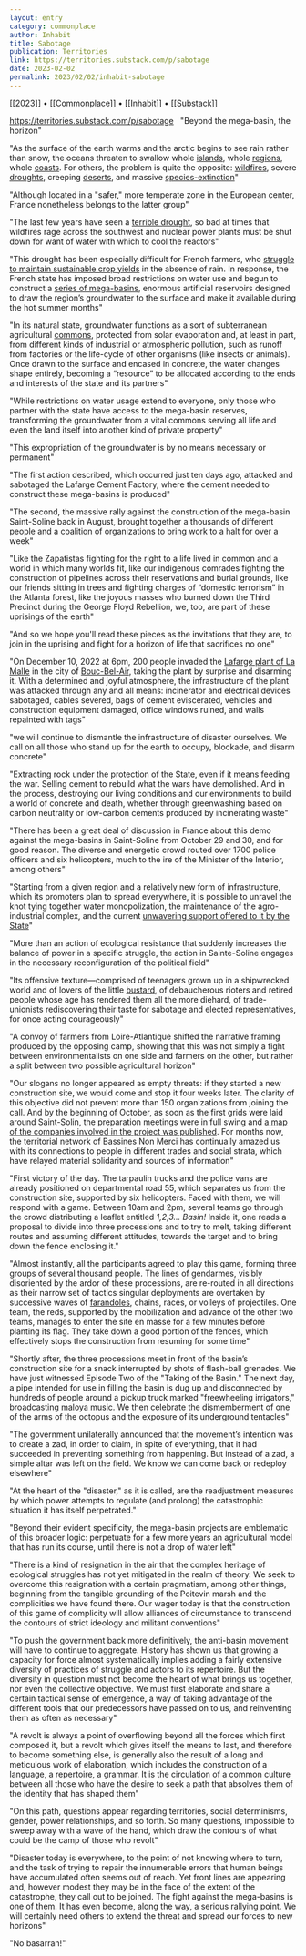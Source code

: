 ```yaml
---
layout: entry
category: commonplace
author: Inhabit
title: Sabotage
publication: Territories
link: https://territories.substack.com/p/sabotage
date: 2023-02-02
permalink: 2023/02/02/inhabit-sabotage
---
```


[[2023]] • [[Commonplace]] • [[Inhabit]] • [[Substack]]

https://territories.substack.com/p/sabotage
 
"Beyond the mega-basin, the horizon"

"As the surface of the earth warms and the arctic begins to see rain rather than snow, the oceans threaten to swallow whole [islands](https://www.worldbank.org/en/news/press-release/2021/10/29/marshall-islands-new-climate-study-visualizes-confronting-risk-of-projected-sea-level-rise), whole [regions](https://sealevel.nasa.gov/faq/17/which-areas-of-the-world-will-be-most-affected-by-sea-level-rise-over-the-next-century-and-after-that/), whole [coasts](https://www.epa.gov/climate-indicators/climate-change-indicators-coastal-flooding). For others, the problem is quite the opposite: [wildfires](https://www.c2es.org/content/wildfires-and-climate-change/), severe [droughts](https://www.c2es.org/content/drought-and-climate-change/), creeping [deserts](https://www.weforum.org/agenda/2022/05/climate-change-harming-deserts/), and massive [species-extinction](https://www.iucn.org/resources/issues-brief/species-and-climate-change)"

"Although located in a "safer," more temperate zone in the European center, France nonetheless belongs to the latter group"

"The last few years have seen a [terrible drought](https://www.bbc.com/news/world-europe-62436468), so bad at times that wildfires rage across the southwest and nuclear power plants must be shut down for want of water with which to cool the reactors"

"This drought has been especially difficult for French farmers, who [struggle to maintain sustainable crop yields](https://www.bloomberg.com/news/articles/2022-09-13/smallest-french-corn-crop-since-1990-shows-drought-s-huge-toll) in the absence of rain. In response, the French state has imposed broad restrictions on water use and begun to construct a [series of mega-basins](https://www.lemonde.fr/en/france/article/2022/11/28/water-mega-basins-stir-up-turmoil-in-western-france_6005917_7.html), enormous artificial reservoirs designed to draw the region’s groundwater to the surface and make it available during the hot summer months"

"In its natural state, groundwater functions as a sort of subterranean agricultural [commons](https://telanganatoday.com/opinion-groundwater-is-a-commons), protected from solar evaporation and, at least in part, from different kinds of industrial or atmospheric pollution, such as runoff from factories or the life-cycle of other organisms (like insects or animals). Once drawn to the surface and encased in concrete, the water changes shape entirely, becoming a “resource” to be allocated according to the ends and interests of the state and its partners"

"While restrictions on water usage extend to everyone, only those who partner with the state have access to the mega-basin reserves, transforming the groundwater from a vital commons serving all life and even the land itself into another kind of private property"

"This expropriation of the groundwater is by no means necessary or permanent"

"The first action described, which occurred just ten days ago, attacked and sabotaged the Lafarge Cement Factory, where the cement needed to construct these mega-basins is produced"

"The second, the massive rally against the construction of the mega-basin Saint-Soline back in August, brought together a thousands of different people and a coalition of organizations to bring work to a halt for over a week"

"Like the Zapatistas fighting for the right to a life lived in common and a world in which many worlds fit, like our indigenous comrades fighting the construction of pipelines across their reservations and burial grounds, like our friends sitting in trees and fighting charges of “domestic terrorism” in the Atlanta forest, like the joyous masses who burned down the Third Precinct during the George Floyd Rebellion, we, too, are part of these uprisings of the earth"

"And so we hope you'll read these pieces as the invitations that they are, to join in the uprising and fight for a horizon of life that sacrifices no one"

"On December 10, 2022 at 6pm, 200 people invaded the [Lafarge plant of La Malle](https://www.cemnet.com/global-cement-report/facility/la-malle) in the city of [Bouc-Bel-Air,](https://en.wikipedia.org/wiki/Bouc-Bel-Air) taking the plant by surprise and disarming it. With a determined and joyful atmosphere, the infrastructure of the plant was attacked through any and all means: incinerator and electrical devices sabotaged, cables severed, bags of cement eviscerated, vehicles and construction equipment damaged, office windows ruined, and walls repainted with tags"

"we will continue to dismantle the infrastructure of disaster ourselves. We call on all those who stand up for the earth to occupy, blockade, and disarm concrete"

"Extracting rock under the protection of the State, even if it means feeding the war. Selling cement to rebuild what the wars have demolished. And in the process, destroying our living conditions and our environments to build a world of concrete and death, whether through greenwashing based on carbon neutrality or low-carbon cements produced by incinerating waste"

"There has been a great deal of discussion in France about this demo against the mega-basins in Saint-Soline from October 29 and 30, and for good reason. The diverse and energetic crowd routed over 1700 police officers and six helicopters, much to the ire of the Minister of the Interior, among others"

"Starting from a given region and a relatively new form of infrastructure, which its promoters plan to spread everywhere, it is possible to unravel the knot tying together water monopolization, the maintenance of the agro-industrial complex, and the current [unwavering support offered to it by the State](https://www.strategie.gouv.fr/publications/faire-de-politique-agricole-commune-un-levier-de-transition-agroecologique)"

"More than an action of ecological resistance that suddenly increases the balance of power in a specific struggle, the action in Sainte-Soline engages in the necessary reconfiguration of the political field"

"Its offensive texture—comprised of teenagers grown up in a shipwrecked world and of lovers of the little [bustard](https://en.wikipedia.org/wiki/Bustard), of debaucherous rioters and retired people whose age has rendered them all the more diehard, of trade-unionists rediscovering their taste for sabotage and elected representatives, for once acting courageously"

"A convoy of farmers from Loire-Atlantique shifted the narrative framing produced by the opposing camp, showing that this was not simply a fight between environmentalists on one side and farmers on the other, but rather a split between two possible agricultural horizon"

"Our slogans no longer appeared as empty threats: if they started a new construction site, we would come and stop it four weeks later. The clarity of this objective did not prevent more than 150 organizations from joining the call. And by the beginning of October, as soon as the first grids were laid around Saint-Solin, the preparation meetings were in full swing and [a map of the companies involved in the project was published](https://lessoulevementsdelaterre.org/blog/la-carte-des-acteurs-des-megabassines). For months now, the territorial network of Bassines Non Merci has continually amazed us with its connections to people in different trades and social strata, which have relayed material solidarity and sources of information"

"First victory of the day. The tarpaulin trucks and the police vans are already positioned on departmental road 55, which separates us from the construction site, supported by six helicopters. Faced with them, we will respond with a game. Between 10am and 2pm, several teams go through the crowd distributing a leaflet entitled *1,2,3… Basin!* Inside it, one reads a proposal to divide into three processions and to try to melt, taking different routes and assuming different attitudes, towards the target and to bring down the fence enclosing it."

"Almost instantly, all the participants agreed to play this game, forming three groups of several thousand people. The lines of gendarmes, visibly disoriented by the ardor of these processions, are re-routed in all directions as their narrow set of tactics singular deployments are overtaken by successive waves of [farandoles](https://en.wikipedia.org/wiki/Farandole), chains, races, or volleys of projectiles. One team, the reds, supported by the mobilization and advance of the other two teams, manages to enter the site en masse for a few minutes before planting its flag. They take down a good portion of the fences, which effectively stops the construction from resuming for some time"

"Shortly after, the three processions meet in front of the basin’s construction site for a snack interrupted by shots of flash-ball grenades. We have just witnessed Episode Two of the "Taking of the Basin." The next day, a pipe intended for use in filling the basin is dug up and disconnected by hundreds of people around a pickup truck marked "freewheeling irrigators," broadcasting [maloya music](https://en.wikipedia.org/wiki/Maloya). We then celebrate the dismemberment of one of the arms of the octopus and the exposure of its underground tentacles"

"The government unilaterally announced that the movement’s intention was to create a zad, in order to claim, in spite of everything, that it had succeeded in preventing something from happening. But instead of a zad, a simple altar was left on the field. We know we can come back or redeploy elsewhere"

"At the heart of the "disaster," as it is called, are the readjustment measures by which power attempts to regulate (and prolong) the catastrophic situation it has itself perpetrated."

"Beyond their evident specificity, the mega-basin projects are emblematic of this broader logic: perpetuate for a few more years an agricultural model that has run its course, until there is not a drop of water left"

"There is a kind of resignation in the air that the complex heritage of ecological struggles has not yet mitigated in the realm of theory. We seek to overcome this resignation with a certain pragmatism, among other things, beginning from the tangible grounding of the Poitevin marsh and the complicities we have found there. Our wager today is that the construction of this game of complicity will allow alliances of circumstance to transcend the contours of strict ideology and militant conventions"

"To push the government back more definitively, the anti-basin movement will have to continue to aggregate. History has shown us that growing a capacity for force almost systematically implies adding a fairly extensive diversity of practices of struggle and actors to its repertoire. But the diversity in question must not become the heart of what brings us together, nor even the collective objective. We must first elaborate and share a certain tactical sense of emergence, a way of taking advantage of the different tools that our predecessors have passed on to us, and reinventing them as often as necessary"

"A revolt is always a point of overflowing beyond all the forces which first composed it, but a revolt which gives itself the means to last, and therefore to become something else, is generally also the result of a long and meticulous work of elaboration, which includes the construction of a language, a repertoire, a grammar. It is the circulation of a common culture between all those who have the desire to seek a path that absolves them of the identity that has shaped them"

"On this path, questions appear regarding territories, social determinisms, gender, power relationships, and so forth. So many questions, impossible to sweep away with a wave of the hand, which draw the contours of what could be the camp of those who revolt"

"Disaster today is everywhere, to the point of not knowing where to turn, and the task of trying to repair the innumerable errors that human beings have accumulated often seems out of reach. Yet front lines are appearing and, however modest they may be in the face of the extent of the catastrophe, they call out to be joined. The fight against the mega-basins is one of them. It has even become, along the way, a serious rallying point. We will certainly need others to extend the threat and spread our forces to new horizons"

"No basarran!"
